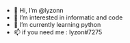 - 👋 Hi, I’m @lyzonn
- 👀 I’m interested in informatic and code
- 🌱 I’m currently learning python 
- 📫 if you need me : lyzon#7275

